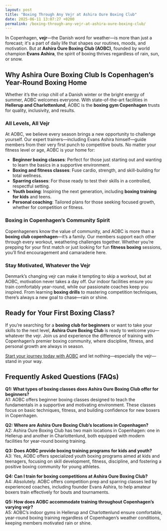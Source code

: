 ```yaml
---
layout: post
title: "Boxing Through Any Vejr at Ashira Oure Boxing Club"
date: 2025-06-11 13:07:27 +0200
permalink: /boxing-through-any-vejr-at-ashira-oure-boxing-club/
---
```

In Copenhagen, **vejr**—the Danish word for weather—is more than just a forecast; it's a part of daily life that shapes our routines, moods, and motivation. But at **Ashira Oure Boxing Club (AOBC)**, founded by world champion **Evans Ashira**, the spirit of boxing thrives regardless of rain, sun, or snow.

## Why Ashira Oure Boxing Club Is Copenhagen’s Year-Round Boxing Home

Whether it’s the crisp chill of a Danish winter or the bright energy of summer, AOBC welcomes everyone. With state-of-the-art facilities in **Hellerup and Charlottenlund**, AOBC is the **boxing gym Copenhagen** trusts for quality, inclusivity, and results.

### All Levels, All Vejr

At AOBC, we believe every season brings a new opportunity to challenge yourself. Our expert trainers—including Evans Ashira himself—guide members from their very first punch to competitive bouts. No matter your fitness level or age, AOBC is your home for:

- **Beginner boxing classes**: Perfect for those just starting out and wanting to learn the basics in a supportive environment.
- **Boxing and fitness classes**: Fuse cardio, strength, and skill-building for total wellness.
- **Sparring classes**: For those ready to test their skills in a controlled, respectful setting.
- **Youth boxing**: Inspiring the next generation, including **boxing training for kids** and teens.
- **Personal coaching**: Tailored plans for those seeking focused growth, whether for competition or fitness.

### Boxing in Copenhagen’s Community Spirit

Copenhageners know the value of community, and AOBC is more than a **boxing club copenhagen**—it’s a family. Our members support each other through every workout, weathering challenges together. Whether you’re prepping for your first match or just looking for fun **fitness boxing** sessions, you’ll find encouragement and camaraderie here.

### Stay Motivated, Whatever the Vejr

Denmark’s changing vejr can make it tempting to skip a workout, but at AOBC, motivation never takes a day off. Our indoor facilities ensure you train comfortably year-round, while our passionate coaches keep you inspired. From learning **boxing drills** to mastering competition techniques, there’s always a new goal to chase—rain or shine.

## Ready for Your First Boxing Class?

If you’re searching for a **boxing club for beginners** or want to take your skills to the next level, **Ashira Oure Boxing Club** is ready to welcome you—whatever the vejr. Join us and experience the difference of training with Copenhagen’s premier boxing community, where discipline, fitness, and personal growth are always in season.

[Start your journey today with AOBC](https://www.ashiraoure.com/) and let nothing—especially the vejr—stand in your way.

## Frequently Asked Questions (FAQs)

**Q1: What types of boxing classes does Ashira Oure Boxing Club offer for beginners?**  
A1: AOBC offers beginner boxing classes designed to teach the fundamentals in a supportive and motivating environment. These classes focus on basic techniques, fitness, and building confidence for new boxers in Copenhagen.

**Q2: Where are Ashira Oure Boxing Club’s locations in Copenhagen?**  
A2: Ashira Oure Boxing Club has two main locations in Copenhagen: one in Hellerup and another in Charlottenlund, both equipped with modern facilities for year-round boxing training.

**Q3: Does AOBC provide boxing training programs for kids and youth?**  
A3: Yes, AOBC offers specialized youth boxing programs aimed at kids and teenagers, focusing on skill development, fitness, discipline, and fostering a positive boxing community for young athletes.

**Q4: Can I train for boxing competitions at Ashira Oure Boxing Club?**  
A4: Absolutely. AOBC offers competition prep and sparring classes led by experienced coaches, including founder Evans Ashira, to help amateur boxers train effectively for bouts and tournaments.

**Q5: How does AOBC accommodate training throughout Copenhagen’s varying vejr?**  
A5: AOBC’s indoor gyms in Hellerup and Charlottenlund ensure comfortable, year-round boxing training regardless of Copenhagen’s weather conditions, keeping members motivated rain or shine.

<script type="application/ld+json">
{
  "@context": "https://schema.org",
  "@type": "BlogPosting",
  "headline": "Boxing Through Any Vejr at Ashira Oure Boxing Club",
  "description": "Discover how Ashira Oure Boxing Club in Copenhagen offers year-round boxing training for all levels, including beginner classes, youth programs, sparring, and competition prep in Hellerup and Charlottenlund.",
  "author": {
    "@type": "Person",
    "name": "Evans Ashira"
  },
  "publisher": {
    "@type": "Person",
    "name": "Evans Ashira"
  },
  "mainEntityOfPage": {
    "@type": "WebPage",
    "@id": "https://www.ashiraoure.com/"
  },
  "datePublished": "2024-06-01",
  "dateModified": "2024-06-01"
}
</script>

<script type="application/ld+json">
{
  "@context": "https://schema.org",
  "@type": "FAQPage",
  "mainEntity": [
    {
      "@type": "Question",
      "name": "What types of boxing classes does Ashira Oure Boxing Club offer for beginners?",
      "acceptedAnswer": {
        "@type": "Answer",
        "text": "AOBC offers beginner boxing classes designed to teach the fundamentals in a supportive and motivating environment. These classes focus on basic techniques, fitness, and building confidence for new boxers in Copenhagen."
      }
    },
    {
      "@type": "Question",
      "name": "Where are Ashira Oure Boxing Club’s locations in Copenhagen?",
      "acceptedAnswer": {
        "@type": "Answer",
        "text": "Ashira Oure Boxing Club has two main locations in Copenhagen: one in Hellerup and another in Charlottenlund, both equipped with modern facilities for year-round boxing training."
      }
    },
    {
      "@type": "Question",
      "name": "Does AOBC provide boxing training programs for kids and youth?",
      "acceptedAnswer": {
        "@type": "Answer",
        "text": "Yes, AOBC offers specialized youth boxing programs aimed at kids and teenagers, focusing on skill development, fitness, discipline, and fostering a positive boxing community for young athletes."
      }
    },
    {
      "@type": "Question",
      "name": "Can I train for boxing competitions at Ashira Oure Boxing Club?",
      "acceptedAnswer": {
        "@type": "Answer",
        "text": "Absolutely. AOBC offers competition prep and sparring classes led by experienced coaches, including founder Evans Ashira, to help amateur boxers train effectively for bouts and tournaments."
      }
    },
    {
      "@type": "Question",
      "name": "How does AOBC accommodate training throughout Copenhagen’s varying vejr?",
      "acceptedAnswer": {
        "@type": "Answer",
        "text": "AOBC’s indoor gyms in Hellerup and Charlottenlund ensure comfortable, year-round boxing training regardless of Copenhagen’s weather conditions, keeping members motivated rain or shine."
      }
    }
  ]
}
</script>